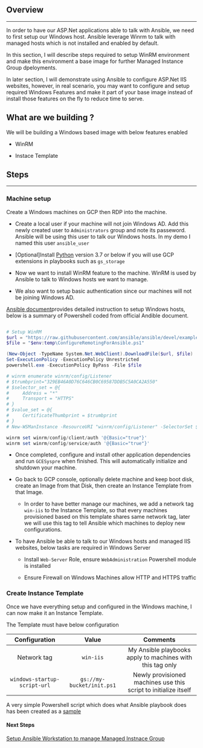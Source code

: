 ## Overview
---
In order to have our ASP.Net applications able to talk with Ansible, we need to first setup our Windows host. Ansible leverage Winrm to talk with managed hosts which is not installed and enabled by default.

In this section, I will describe steps required to setup WinRM environment and make this environment a base image for further Managed Instance Group dpeloyments.

In later section, I will demonstrate using Ansible to configure ASP.Net IIS websites, however, in real scenario, you may want to configure and setup required Windows Features and make it part of your base image instead of install those features on the fly to reduce time to serve.

## What are we building ?

We will be building a Windows based image with below features enabled

- WinRM

- Instace Template


## Steps
---

### Machine setup

Create a Windows machines on GCP then RDP into the machine.

-   Create a local user if your machine will not join Windows AD. Add this newly created user to `Administrators` group and note its passeword. Ansible will be using this user to talk our Windows hosts. In my demo I named this user `ansible_user`

-   [Optional]Install [Python](https://www.python.org/downloads/windows/) version 3.7 or below if you will use GCP extensions in playbooks such as `gs_storage`

-   Now we want to install WinRM feature to the machine. WinRM is used by Ansible to talk to Windows hosts we want to manage.

-   We also want to setup basic authentication since our machines will not be joining Windows AD.

[Ansible document](https://docs.ansible.com/ansible/latest/user_guide/windows_setup.html#upgrading-powershell-and-net-framework)provides detailed instruction to setup Windows hosts, below is a summary of Powershell coded from official Andible document.

<!-- 
$url = "https://raw.githubusercontent.com/jborean93/ansible-windows/master/scripts/Upgrade-PowerShell.ps1"
$file = "$env:temp\Upgrade-PowerShell.ps1"
$username = "ansible_user"
$password = "Super-Safe-Password"

(New-Object -TypeName System.Net.WebClient).DownloadFile($url, $file)
Set-ExecutionPolicy -ExecutionPolicy Unrestricted -Force

# Version can be 3.0, 4.0 or 5.1
&$file -Version 5.1 -Username $username -Password $password -Verbose

Set-ExecutionPolicy -ExecutionPolicy Restricted -Force

$reg_winlogon_path = "HKLM:\Software\Microsoft\Windows NT\CurrentVersion\Winlogon"

Set-ItemProperty -Path $reg_winlogon_path -Name AutoAdminLogon -Value 0
Remove-ItemProperty -Path $reg_winlogon_path -Name DefaultUserName -ErrorAction SilentlyContinue
Remove-ItemProperty -Path $reg_winlogon_path -Name DefaultPassword -ErrorAction SilentlyContinue
 -->

```powershell

# Setup WinRM
$url = "https://raw.githubusercontent.com/ansible/ansible/devel/examples/scripts/ConfigureRemotingForAnsible.ps1"
$file = "$env:temp\ConfigureRemotingForAnsible.ps1"

(New-Object -TypeName System.Net.WebClient).DownloadFile($url, $file)
Set-ExecutionPolicy -ExecutionPolicy Unrestricted 
powershell.exe -ExecutionPolicy ByPass -File $file

# winrm enumerate winrm/config/Listener
# $trumbprint="329EB46A0D76C646CB0C69587DDB5C5A0CA2A550"
# $selector_set = @{
#     Address = "*"
#     Transport = "HTTPS"
# }
# $value_set = @{
#     CertificateThumbprint = $trumbprint
# }
# New-WSManInstance -ResourceURI "winrm/config/Listener" -SelectorSet $selector_set -ValueSet $value_set

winrm set winrm/config/client/auth '@{Basic="true"}'
winrm set winrm/config/service/auth '@{Basic="true"}'
```

-   Once completed, configure and install other application dependencies and run `GCESyspre` when finished. This will automatically initialize and shutdown your machine.

-   Go back to GCP console, optionally delete machine and keep boot disk, create an Image from that Disk, then create an Instance Template from that Image. 
    - In order to have better manage our machines, we add a network tag `win-iis` to the Instance Template, so that every machines provisioned based on this template shares same network tag, later we will use this tag to tell Ansible which machines to deploy new configurations.

-   To have Ansible be able to talk to our Windows hosts and managed IIS websites, below tasks are required in Windows Server

    - Install `Web-Server` Role, ensure `WebAdministration` Powershell module is installed
    
    - Ensure Firewall on Windows Machines allow HTTP and HTTPS traffic

### Create Instance Template

Once we have everything setup and configured in the Windows machine, I can now make it an Instance Template.

The Template must have below configuration

|Configuration|Value|Comments|
|:--:|:--:|:--:|
|Network tag|`win-iis`|My Ansible playbooks apply to machines with this tag only|
|`windows-startup-script-url`|`gs://my-bucket/init.ps1`|Newly provisioned machines use this script to initialize itself|

A very simple Powershell script which does what Ansible playbook does has been created as a [sample](./src/powershell/init.ps1)

#### Next Steps

[Setup Ansible Workstation to manage Managed Instnace Group](./setup-ubuntu-ansible-server.md)

